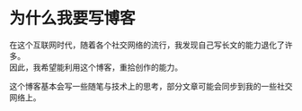 # 为什么我要写博客


在这个互联网时代，随着各个社交网络的流行，我发现自己写长文的能力退化了许多。  
因此，我希望能利用这个博客，重拾创作的能力。

<!--more-->

这个博客基本会写一些随笔与技术上的思考，部分文章可能会同步到我的一些社交网络上。

